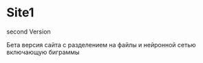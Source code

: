 # Site1
second Version

Бета версия сайта с разделением на файлы и нейронной сетью включающую биграммы 
